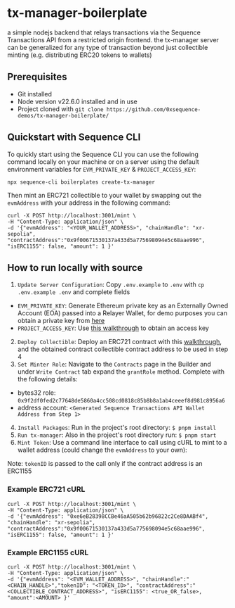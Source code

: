 # tx-manager-boilerplate
a simple nodejs backend that relays transactions via the Sequence Transactions API from a restricted origin frontend. the tx-manager server can be generalized for any type of transaction beyond just collectible minting (e.g. distributing ERC20 tokens to wallets)

## Prerequisites
- Git installed
- Node version v22.6.0 installed and in use
- Project cloned with `git clone https://github.com/0xsequence-demos/tx-manager-boilerplate/`

## Quickstart with Sequence CLI
To quickly start using the Sequence CLI you can use the following command locally on your machine or on a server using the default environment variables for `EVM_PRIVATE_KEY` & `PROJECT_ACCESS_KEY`:

```shell
npx sequence-cli boilerplates create-tx-manager
```

Then mint an ERC721 collectible to your wallet by swapping out the `evmAddress` with your address in the following command:
```shell
curl -X POST http://localhost:3001/mint \
-H "Content-Type: application/json" \
-d '{"evmAddress": "<YOUR_WALLET_ADDRESS>", "chainHandle": "xr-sepolia", "contractAddress":"0x9f00671530137a433d5a775698094e5c68aae996", "isERC1155": false, "amount": 1 }'
```

## How to run locally with source
1. `Update Server Configuration`: Copy `.env.example` to `.env` with `cp .env.example .env` and complete fields
- `EVM_PRIVATE_KEY`: Generate Ethereum private key as an Externally Owned Account (EOA) passed into a Relayer Wallet, for demo purposes you can obtain a private key from [here](https://sequence-ethauthproof-viewer.vercel.app/)
- `PROJECT_ACCESS_KEY`: Use [this walkthrough](https://docs.sequence.xyz/solutions/builder/getting-started#claim-an-api-access-key) to obtain an access key 
2. `Deploy Collectible`: Deploy an ERC721 contract with this [walkthrough](https://docs.sequence.xyz/solutions/collectibles/contracts/deploy-an-item-collection), and the obtained contract collectible contract address to be used in step 4
3. `Set Minter Role`: Navigate to the `Contracts` page in the Builder and under `Write Contract` tab expand the `grantRole` method. Complete with the following details:
- bytes32 role: `0x9f2df0fed2c77648de5860a4cc508cd0818c85b8b8a1ab4ceeef8d981c8956a6`
- address account: `<Generated Sequence Transactions API Wallet Address from Step 1>`
4. `Install Packages`: Run in the project's root directory: `$ pnpm install`
5. `Run tx-manager`: Also in the project's root directory run: `$ pnpm start`
6. `Mint Token`: Use a command line interface to call using cURL to mint to a wallet address (could change the `evmAddress` to your own):

Note: `tokenID` is passed to the call only if the contract address is an ERC1155

### Example ERC721 cURL
```shell
curl -X POST http://localhost:3001/mint \
-H "Content-Type: application/json" \
-d '{"evmAddress": "0xe6eB28398CCBe46aA505b62b96822c2Ce8DAABf4", "chainHandle": "xr-sepolia", "contractAddress":"0x9f00671530137a433d5a775698094e5c68aae996", "isERC1155": false, "amount": 1 }'
```

### Example ERC1155 cURL 
```shell
curl -X POST http://localhost:3001/mint \
-H "Content-Type: application/json" \
-d '{"evmAddress": "<EVM_WALLET_ADDRESS>", "chainHandle":"<CHAIN_HANDLE>","tokenID": "<TOKEN_ID>", "contractAddress":"<COLLECTIBLE_CONTRACT_ADDRESS>", "isERC1155": <true_OR_false>, "amount":<AMOUNT> }'
```
